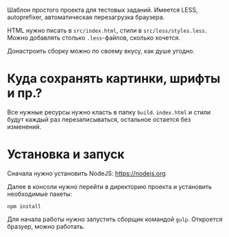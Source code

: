 Шаблон простого проекта для тестовых заданий. Имеется LESS, autoprefixer, автоматическая перезагрузка браузера.

HTML нужно писать в `src/index.html`, стили в `src/less/styles.less`. Можно добавлять столько `.less`-файлов, сколько
хочется.

Донастроить сборку можно по своему вкусу, как душе угодно.

# Куда сохранять картинки, шрифты и пр.?
Все нужные ресурсы нужно класть в папку `build`. `index.html` и стили будут каждый раз перезаписываться, остальное
остается без изменений.

# Установка и запуск
Сначала нужно установить NodeJS: https://nodejs.org

Далее в консоли нужно перейти в директорию проекта и установить необходимые пакеты:

```
npm install
```

Для начала работы нужно запустить сборщик командой `gulp`. Откроется бразуер, можно работать.


